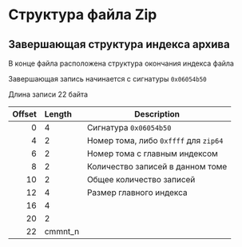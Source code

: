 ﻿# Структура файла Zip

## Завершающая структура индекса архива

В конце файла расположена структура окончания индекса файла

Завершающая запись начинается с сигнатуры `0x06054b50`

Длина записи 22 байта

Offset  | Length    | Description
-------:|:----------|------------
0       | 4         | Сигнатура `0x06054b50`
4       | 2         | Номер тома, либо `0xffff` для `zip64`
6       | 2         | Номер тома с главным индексом
8       | 2         | Количество записей в данном томе
10      | 2         | Общее количество записей
12      | 4         | Размер главного индекса
16      | 4         | 
20      | 2         | 
22      | cmmnt_n   | 
